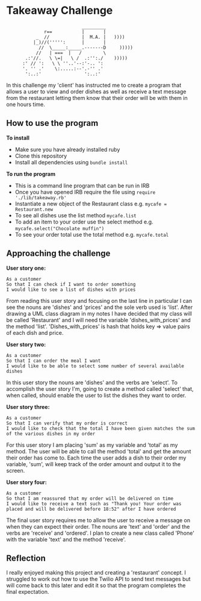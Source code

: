 Takeaway Challenge
==================
```
                            _________
              r==           |       |
           _  //            |  M.A. |   ))))
          |_)//(''''':      |       |
            //  \_____:_____.-------D     )))))
           //   | ===  |   /        \
       .:'//.   \ \=|   \ /  .:'':./    )))))
      :' // ':   \ \ ''..'--:'-.. ':
      '. '' .'    \:.....:--'.-'' .'
       ':..:'                ':..:'

 ```

 In this challenge my 'client' has instructed me to create a program that allows a user to view and order dishes as well as receive a text message from the restaurant letting them know that their order will be with them in one hours time.
 
 How to use the program
-------
**To install**
- Make sure you have already installed ruby
- Clone this repository 
- Install all dependencies using `bundle install`


**To run the program**
 - This is a command line program that can be run in IRB
 - Once you have opened IRB require the file using `require './lib/takeaway.rb'`
 - Instantiate a new object of the Restaurant class e.g. `mycafe = Restaurant.new`
 - To see all dishes use the list method `mycafe.list`
 - To add an item to your order use the select method e.g. `mycafe.select("Chocolate muffin")`
 - To see your order total use the total method e.g. `mycafe.total`


Approaching the challenge
-------
**User story one:**
```
As a customer
So that I can check if I want to order something
I would like to see a list of dishes with prices
```
From reading this user story and focusing on the last line in particular I can see the nouns are 'dishes' and 'prices' and the sole verb used is 'list'. After drawing a UML class diagram in my notes I have decided that my class will be called 'Restaurant' and I will need the variable 'dishes_with_prices' and the method 'list'. 'Dishes_with_prices' is hash that holds key => value pairs of each dish and price.

**User story two:**
```
As a customer
So that I can order the meal I want
I would like to be able to select some number of several available dishes
```
In this user story the nouns are 'dishes' and the verbs are 'select'. To accomplish the user story I'm, going to create a method called 'select' that, when called, should enable the user to list the dishes they want to order.

**User story three:**
```
As a customer
So that I can verify that my order is correct
I would like to check that the total I have been given matches the sum of the various dishes in my order
```
For this user story I am placing 'sum' as my variable and 'total' as my method. The user will be able to call the method 'total' and get the amount their order has come to. Each time the user adds a dish to their order my variable, 'sum', will keep track of the order amount and output it to the screen.

**User story four:**
```
As a customer
So that I am reassured that my order will be delivered on time
I would like to receive a text such as "Thank you! Your order was placed and will be delivered before 18:52" after I have ordered
```
The final user story requires me to allow the user to receive a message on when they can expect their order. The nouns are 'text' and 'order' and the verbs are 'receive' and 'ordered'. I plan to create a new class called 'Phone' with the variable 'text' and the method 'receive'. 

Reflection
-----
I really enjoyed making this project and creating a 'restaurant' concept.
I struggled to work out how to use the Twilio API to send text messages but will come back to this later and edit it so that the program completes the final expectation. 

